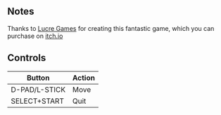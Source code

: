 ## Notes

Thanks to [Lucre Games](https://lucregames.com) for creating this fantastic game, which you can purchase on [itch.io](https://lucregames.itch.io/lost-ethereal)


## Controls

| Button        | Action |
| ------------- | ------ |
| D-PAD/L-STICK | Move   |
| SELECT+START  | Quit   |
